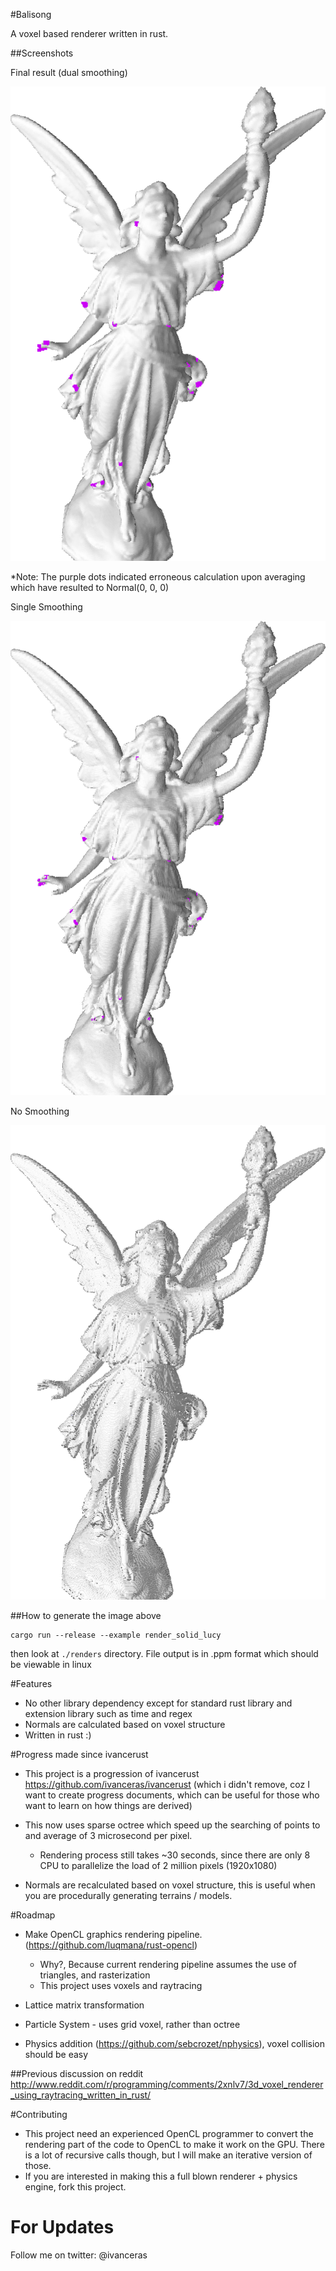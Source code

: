 #Balisong

A voxel based renderer written in rust.


##Screenshots

	
Final result (dual smoothing)

![](https://raw.githubusercontent.com/ivanceras/balisong/master/screenshots/dual_smooth.png)


*Note: The purple dots indicated erroneous calculation upon averaging which have resulted to Normal(0, 0, 0)



Single Smoothing

![](https://raw.githubusercontent.com/ivanceras/balisong/master/screenshots/single_smooth.png)




No Smoothing

![](https://raw.githubusercontent.com/ivanceras/balisong/master/screenshots/no_smoothing.png)

##How to generate the image above
	
```
cargo run --release --example render_solid_lucy

```

then look at `./renders` directory. File output is in .ppm format which should be viewable in linux


#Features
* No other library dependency except for standard rust library and extension library such as time and regex
* Normals are calculated based on voxel structure
* Written in rust :)


#Progress made since ivancerust
* This project is a progression of ivancerust https://github.com/ivanceras/ivancerust
 (which i didn't remove, coz I want to create progress documents, which can be useful for those who want to learn on how things are derived)
* This now uses sparse octree which speed up the searching of points to and average of 3 microsecond per pixel.
	* Rendering process still takes ~30 seconds, since there are only 8 CPU to parallelize the load of 2 million pixels (1920x1080)

* Normals are recalculated based on voxel structure, this is useful when you are procedurally generating terrains / models.
	

#Roadmap
* Make OpenCL graphics rendering pipeline. (https://github.com/luqmana/rust-opencl)
	* Why?, Because current rendering pipeline assumes the use of triangles, and rasterization
	* This project uses voxels and raytracing
		
* Lattice matrix transformation
* Particle System - uses grid voxel, rather than octree 
* Physics addition (https://github.com/sebcrozet/nphysics), voxel collision should be easy


##Previous discussion on reddit
http://www.reddit.com/r/programming/comments/2xnlv7/3d_voxel_renderer_using_raytracing_written_in_rust/



#Contributing
* This project need an experienced OpenCL programmer to convert the rendering part of the code to OpenCL to make it work on the GPU. There is a lot of recursive calls though, but I will make an iterative version of those.
* If you are interested in making this a full blown renderer + physics engine, fork this project.

	
# For Updates
Follow me on twitter: @ivanceras
